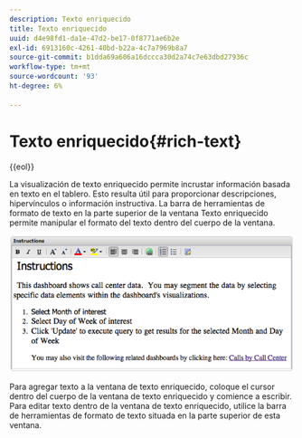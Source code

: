 ```yaml
---
description: Texto enriquecido
title: Texto enriquecido
uuid: d4e98fd1-da1e-47d2-be17-0f8771ae6b2e
exl-id: 6913160c-4261-40bd-b22a-4c7a7969b8a7
source-git-commit: b1dda69a606a16dccca30d2a74c7e63dbd27936c
workflow-type: tm+mt
source-wordcount: '93'
ht-degree: 6%

---
```


# Texto enriquecido{#rich-text}

{{eol}}

La visualización de texto enriquecido permite incrustar información basada en texto en el tablero. Esto resulta útil para proporcionar descripciones, hipervínculos o información instructiva. La barra de herramientas de formato de texto en la parte superior de la ventana Texto enriquecido permite manipular el formato del texto dentro del cuerpo de la ventana.

![](assets/rich_text.png)

Para agregar texto a la ventana de texto enriquecido, coloque el cursor dentro del cuerpo de la ventana de texto enriquecido y comience a escribir. Para editar texto dentro de la ventana de texto enriquecido, utilice la barra de herramientas de formato de texto situada en la parte superior de esta ventana.
